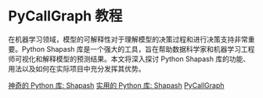 # PyCallGraph 教程

<show-structure depth="2"/>

在机器学习领域，模型的可解释性对于理解模型的决策过程和进行决策支持非常重要。Python Shapash 库是一个强大的工具，旨在帮助数据科学家和机器学习工程师可视化和解释模型的预测结果。本文将深入探讨 Python Shapash 库的功能、用法以及如何在实际项目中充分发挥其优势。


<seealso>
<category ref="ref_docs">
    <a href="https://mp.weixin.qq.com/s/rM9fAtSYAo6X0hpNeL1V2w">神奇的 Python 库: Shapash</a>
    <a href="https://mp.weixin.qq.com/s/YtvfjR7_gsDTJFmqx1i0hg">实用的 Python 库: Shapash</a>
</category>
<category ref="ref_github">
    <a href="https://github.com/gak/pycallgraph">PyCallGraph</a>
</category>
<category ref="ref_issues">
</category>
<category ref="ref_hf"></category>
<category ref="ref_ms"></category>
</seealso>